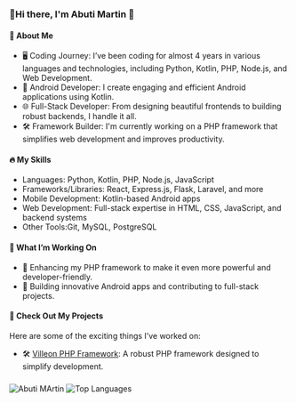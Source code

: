 ### 👋Hi there, I'm Abuti Martin 🚀

#### 🌟 About Me
- 🖥️ Coding Journey: I’ve been coding for almost 4 years in various languages and technologies, including Python, Kotlin, PHP, Node.js, and Web Development.
- 📱 Android Developer: I create engaging and efficient Android applications using Kotlin.
- 🌐 Full-Stack Developer: From designing beautiful frontends to building robust backends, I handle it all.
- 🛠️ Framework Builder: I'm currently working on a PHP framework that simplifies web development and improves productivity.

#### 🔥 My Skills
- Languages: Python, Kotlin, PHP, Node.js, JavaScript
- Frameworks/Libraries: React, Express.js, Flask, Laravel, and more
- Mobile Development: Kotlin-based Android apps
- Web Development: Full-stack expertise in HTML, CSS, JavaScript, and backend systems
- Other Tools:Git, MySQL, PostgreSQL

#### 🚀 What I’m Working On
- 🔧 Enhancing my PHP framework to make it even more powerful and developer-friendly.
- 🌟 Building innovative Android apps and contributing to full-stack projects.

#### 🌟 Check Out My Projects
Here are some of the exciting things I’ve worked on:
- 🛠️ [Villeon PHP Framework](https://github.com/Enrique-Mertoe/villeonphp.git): A robust PHP framework designed to simplify development.
###
![Abuti MArtin](https://github-readme-stats.vercel.app/api?username=Enrique-Mertoe&show_icons=true&theme=radical)
![Top Languages](https://github-readme-stats.vercel.app/api/top-langs/?username=Enrique-Mertoe&layout=compact&theme=radical)
